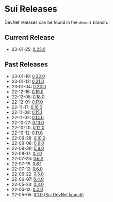 # Sui Releases

DevNet releases can be found in the `devnet` branch.

## Current Release
* 23-01-25: [0.23.0](https://github.com/MystenLabs/sui/releases/tag/devnet-0.23.0)

## Past Releases
* 23-01-19: [0.22.0](https://github.com/MystenLabs/sui/releases/tag/devnet-0.22.0)
* 23-01-12: [0.21.0](https://github.com/MystenLabs/sui/releases/tag/devnet-0.21.0)
* 23-01-04: [0.20.0](https://github.com/MystenLabs/sui/releases/tag/devnet-0.20.0)
* 22-12-16: [0.19.0](https://github.com/MystenLabs/sui/releases/tag/devnet-0.19.0)
* 22-12-08: [0.18.0](https://github.com/MystenLabs/sui/releases/tag/devnet-0.18.0)
* 22-12-01: [0.17.0](https://github.com/MystenLabs/sui/releases/tag/devnet-0.17.0)
* 22-11-17: [0.16.0](https://github.com/MystenLabs/sui/releases/tag/devnet-0.16.0)
* 22-11-08: [0.15.1](https://github.com/MystenLabs/sui/releases/tag/devnet-0.15.1)
* 22-11-02: [0.14.0](https://github.com/MystenLabs/sui/releases/tag/devnet-0.14.0)
* 22-10-27: [0.13.0](https://github.com/MystenLabs/sui/releases/tag/devnet-0.13.0)
* 22-10-20: [0.12.0](https://github.com/MystenLabs/sui/releases/tag/devnet-0.12.0)
* 22-10-12: [0.11.0](https://github.com/MystenLabs/sui/releases/tag/devnet-0.11.0)
* 22-09-28: [0.10.0](https://github.com/MystenLabs/sui/releases/tag/devnet-0.10.0)
* 22-09-06: [0.9.0](https://github.com/MystenLabs/sui/releases/tag/devnet-0.9.0)
* 22-08-30: [0.8.0](https://github.com/MystenLabs/sui/releases/tag/devnet-0.8.0)
* 22-08-17: [0.7.0](https://github.com/MystenLabs/sui/releases/tag/devnet-0.7.0)
* 22-07-26: [0.6.2](https://github.com/MystenLabs/sui/releases/tag/devnet-0.6.2)
* 22-07-19: [0.6.1](https://github.com/MystenLabs/sui/releases/tag/devnet-0.6.1)
* 22-07-12: [0.6.0](https://github.com/MystenLabs/sui/releases/tag/devnet-0.6.0-rc)
* 22-06-22: [0.5.0](https://github.com/MystenLabs/sui/releases/tag/devnet-0.5.0-rc)
* 22-06-07: [0.4.0](https://github.com/MystenLabs/sui/releases/tag/devnet-0.4.0-rc)
* 22-05-24: [0.3.0](https://github.com/MystenLabs/sui/releases/tag/devnet-0.3.0-rc)
* 22-05-12: [0.2.0](https://medium.com/mysten-labs/sui-release-notes-v0-2-0-7b377e2bf01)
* 22-05-05: [0.1.0 (Sui DevNet launch)](https://medium.com/mysten-labs/sui-devnet-public-release-a2be304ff36b)
